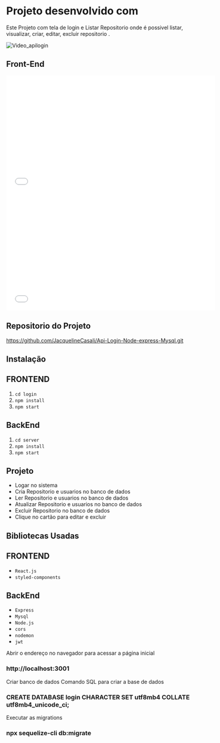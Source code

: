 # Projeto desenvolvido com

Este Projeto com tela de login e Listar Repositorio onde é possivel listar, visualizar, criar, editar, excluir repositorio .

![Video_apilogin](https://github.com/JacquelineCasali/Api-Login-Node-express-Mysql/assets/103325619/1c134f0c-ca3e-4c21-b75c-57144e820d9e)


 <!-- <p align="center">
  <img src="./pet/public/2023-06-15_205112.jpg" width="600px">
</p> -->
## Front-End
   <iframe width="560" height="315" src="./login/public/Video_login.gif"  frameborder="0" allow="accelerometer; autoplay; encrypted-media; gyroscope; picture-in-picture" allowfullscreen></iframe> 

   <iframe width="560" height="315" src="./server/public/Video_apilogin.gif"  frameborder="0" allow="accelerometer; autoplay; encrypted-media; gyroscope; picture-in-picture" allowfullscreen></iframe> 


## Repositorio do Projeto

https://github.com/JacquelineCasali/Api-Login-Node-express-Mysql.git

## Instalação

## FRONTEND

1. `cd login`
2. `npm install`
3. `npm start`

## BackEnd

1. `cd server`
2. `npm install`
3. `npm start`

## Projeto
- Logar no sistema
- Cria Repositorio e usuarios no banco de dados
- Ler Repositorio e usuarios no banco de dados
- Atualizar Repositorio e usuarios no banco de dados
- Excluir Repositorio no banco de dados
- Clique no cartão para editar e excluir

## Bibliotecas Usadas

## FRONTEND
- `React.js`
- `styled-components`

## BackEnd

- `Express`
- `Mysql`
- `Node.js`
- `cors `
- `nodemon`
- `jwt`

Abrir o endereço no navegador para acessar a página inicial
### http://localhost:3001


Criar banco de dados
Comando SQL para criar a base de dados
### CREATE DATABASE login CHARACTER SET utf8mb4 COLLATE utf8mb4_unicode_ci;

Executar as migrations
### npx sequelize-cli db:migrate

